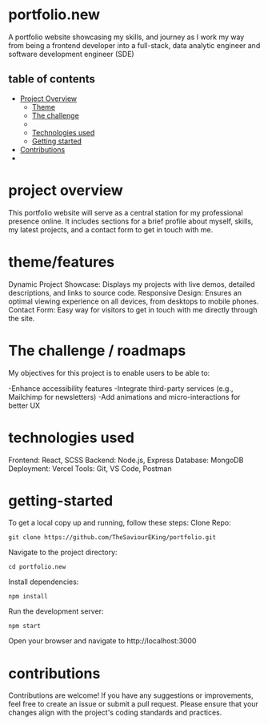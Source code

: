 # portfolio.new
A portfolio website showcasing my skills, and journey as I work my way from being a frontend developer into a full-stack, data analytic engineer and software development engineer (SDE)

## table of contents
- [Project Overview](#overview)
  - [Theme](#theme/features)
  - [The challenge](#the-challenge)
  - 
  - [Technologies used](#technologies-used)
  - [Getting started](#getting-started)
- [Contributions](#contributions)
- 
# project overview
This portfolio website will serve as a central station for my professional presence online. It includes sections for a brief profile about myself, skills, my latest projects, and a contact form to get in touch with me.

# theme/features
Dynamic Project Showcase: Displays my projects with live demos, detailed descriptions, and links to source code.
Responsive Design: Ensures an optimal viewing experience on all devices, from desktops to mobile phones.
Contact Form: Easy way for visitors to get in touch with me directly through the site.

# The challenge / roadmaps
My objectives for this project is to enable users to be able to:

 -Enhance accessibility features
 -Integrate third-party services (e.g., Mailchimp for newsletters)
 -Add animations and micro-interactions for better UX 
 
# technologies used
Frontend: React, SCSS
Backend: Node.js, Express
Database: MongoDB
Deployment: Vercel
Tools: Git, VS Code, Postman

# getting-started
To get a local copy up and running, follow these steps:
Clone Repo:
```
git clone https://github.com/TheSaviourEKing/portfolio.git
```
Navigate to the project directory:
```
cd portfolio.new
```
Install dependencies:
```
npm install
```
Run the development server:
```
npm start
```
Open your browser and navigate to http://localhost:3000

# contributions
Contributions are welcome! If you have any suggestions or improvements, feel free to create an issue or submit a pull request. Please ensure that your changes align with the project's coding standards and practices.
